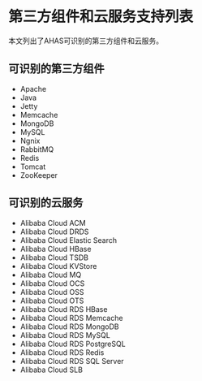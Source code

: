 # 第三方组件和云服务支持列表

本文列出了AHAS可识别的第三方组件和云服务。

## 可识别的第三方组件

-   Apache
-   Java
-   Jetty
-   Memcache
-   MongoDB
-   MySQL
-   Ngnix
-   RabbitMQ
-   Redis
-   Tomcat
-   ZooKeeper

## 可识别的云服务

-   Alibaba Cloud ACM
-   Alibaba Cloud DRDS
-   Alibaba Cloud Elastic Search
-   Alibaba Cloud HBase
-   Alibaba Cloud TSDB
-   Alibaba Cloud KVStore
-   Alibaba Cloud MQ
-   Alibaba Cloud OCS
-   Alibaba Cloud OSS
-   Alibaba Cloud OTS
-   Alibaba Cloud RDS HBase
-   Alibaba Cloud RDS Memcache
-   Alibaba Cloud RDS MongoDB
-   Alibaba Cloud RDS MySQL
-   Alibaba Cloud RDS PostgreSQL
-   Alibaba Cloud RDS Redis
-   Alibaba Cloud RDS SQL Server
-   Alibaba Cloud SLB

